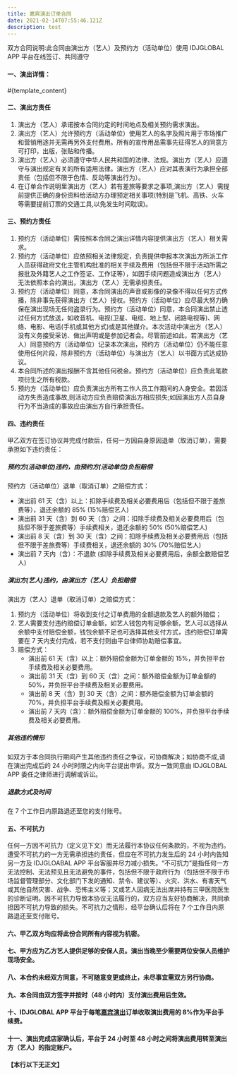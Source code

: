 ```yaml
---
title: 嘉宾演出订单合同
date: 2021-02-14T07:55:46.121Z
description: test
---
```


双方合同说明:此合同由演出方（艺人）及预约方（活动单位）使用 IDJGLOBAL APP 平台在线签订、共同遵守

#### 一、演出详情：

#{template_content}

#### 二、演出方责任

1. 演出方（艺人）承诺按本合同约定的时间地点及相关预约需求演出。
2. 演出方（艺人）允许预约方（活动单位）使用艺人的名字及照片用于市场推广和营销用途并无需再另外支付费用。所有的宣传用品需事先征得艺人的同意方可打印，出版，张贴和传播。
3. 演出方（艺人）必须遵守中华人民共和国的法律、法规。演出方（艺人）应遵守与演出规定有关的所有适用法律。演出方（艺人）应对其表演行为承担全部责任（包括但不限于色情、反动等演出行为）。
4. 在订单合作说明里演出方（艺人）若有差旅等要求之事项,演出方（艺人）需提前提供正确的身份资料给活动方办理预定相关事项(特別是飞机、高铁、火车等需要提前订票的交通工具,以免发生时间耽误)。

#### 三、预约方责任

1. 预约方（活动单位）需按照本合同之演出详情内容提供演出方（艺人）相关需求。
2. 预约方（活动单位）应依照相关法律规定，负责提供申报本次演出方所派工作人员获得政府文化主管机构批准的相关手续及费用（包括但不限于活动所需之报批及外籍艺人之工作签证、工作证等），如因手续问题造成演出方（艺人）无法依照本合约演出，演出方（艺人）无需承担责任。
3. 预约方（活动单位）同意，本合同演出的声音或影像的录像不得以任何方式传播，除非事先获得演出方（艺人）授权。预约方（活动单位）应尽最大努力确保在演出现场无任何盗录行为。预约方（活动单位）同意，本合同演出禁止透过任何方式放送，如收音机、电视(卫星、电缆、地上型、闭路电视等)、网络、电影、电话(手机或其他方式)或是其他媒介。本次活动中演出方（艺人）没有义务接受采访、做出声明或是参加记者会。尽管前述如此，若演出方（艺人）同意预约方（活动单位）记录本次演出，预约方（活动单位）仍不能任意使用任何片段，除非预约方（活动单位）与演出方（艺人）以书面方式达成协议。
4. 本合同所述的演出报酬不含其他任何税金。预约方（活动单位）应负责此笔款项衍生之所有税款。
5. 预约方（活动单位）应负责演出方所有工作人员工作期间的人身安全。若因活动方失责造成事故,则活动方应负责赔偿演出方相应损失;如因演出方人员自身行为不当造成的事故应由演出方自行承担责任。

#### 四、违约责任

甲乙双方在签订协议并完成付款后，任何一方因自身原因退单（取消订单），需要承担如下违约责任：

##### 预约方(活动单位)违约，由预约方(活动单位)负担赔偿

预约方（活动单位）退单（取消订单）之赔偿方式：

- 演出前 61 天（含）以上：扣除手续费及相关必要费用后（包括但不限于差旅费等），退还余额的 85% (15%赔偿艺人)
- 演出前 31 天（含）到 60 天（含）之间：扣除手续费及相关必要费用后（包括但不限于差旅费等）手续费相关，退还余额的 50% (50%赔偿艺人)
- 演出前 8 天（含）到 30 天（含）之间：扣除手续费及相关必要费用后（包括但不限于差旅费等）手续费相关，退还余额的 30% (70%赔偿艺人)
- 演出前 7 天内（含）：不退款 (扣除手续费及相关必要费用后，余额全数赔偿艺人)

##### 演出方(艺人)违约，由演出方（艺人）负担赔偿

演出方（艺人）退单（取消订单）之赔偿方式：

1. 预约方（活动单位）将收到支付之订单费用的全额退款及艺人的额外赔偿；
2. 艺人需要支付违约赔偿订单金额，如艺人钱包内有足够余额，艺人可以选择从余额中支付赔偿金额，钱包余额不足也可选择其他支付方式，违约赔偿订单需要在 7 天内支付完成，若不支付则由平台律师协助赔偿事宜。
3. 赔偿方式：
   - 演出前 61 天（含）以上：额外赔偿金额为订单金额的 15%，并负担平台手续费及相关必要费用。
   - 演出前 31 天（含）到 60 天（含）之间：额外赔偿金额为订单金额的 50%，并负担平台手续费及相关必要费用。
   - 演出前 8 天（含）到 30 天（含）之间：额外赔偿金额为订单金额的 70%，并负担平台手续费及相关必要费用。
   - 演出前 7 天内（含）：额外赔偿金额为订单金额的 100%，并负担平台手续费及相关必要费用。

##### 其他违约情形

如双方于本合同执行期间产生其他违约责任之争议，可协商解决；如协商不成,请在演出完成后的 24 小时时限之内向平台提出申诉。双方一致同意由 IDJGLOBAL APP 委任之律师进行调解或诉讼。

##### 退款方式及时间

在 7 个工作日内原路退还至您的支付账号。

#### 五、不可抗力

任何一方因不可抗力（定义见下文）而无法履行本协议任何条款的，不视为违约。遭受不可抗力的一方无需承担违约责任，但应在不可抗力发生后的 24 小时内告知另一方及 IDJGLOABAL APP 平台客服并尽力减小损失。“不可抗力”是指任何一方无法控制、无法预见且无法避免的事件，包括但不限于政府行为（包括但不限于市场监督管理部分、文化部门下发的通知、禁令、建议等）、火灾、洪水、有害天气或其他自然灾害、战争、恐怖主义等；又或艺人因病无法出席并持有三甲医院医生的诊断证明。因不可抗力导致本协议无法履行的，双方应当友好协商解决，共同承担因不可抗力导致的损失。不可抗力之情形，经平台确认后将在 7 个工作日内原路退还至支付账号。

#### 六、甲乙双方均应将此份合同所有内容视为机密。

#### 七、甲方应为乙方艺人提供足够的安保人员。演出当晚至少需要两位安保人员维护现场安全。

#### 八、本合约未经双方同意，不可随意变更或终止，未尽事宜需双方另行协商。

#### 九、本合同由双方签字并按时（48 小时内）支付演出费用后生效。

#### 十、IDJGLOBAL APP 平台于每笔<u>嘉宾演出</u>订单收取演出费用的 8%作为平台手续费。

#### 十一、演出完成店家确认后，平台于 24 小时至 48 小时之间将演出费用转至演出方（艺人）的指定账户。

#### 【本行以下无正文】
